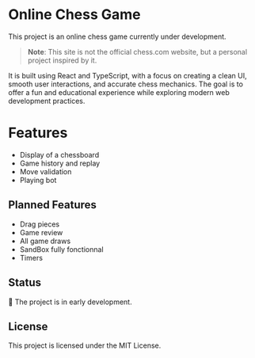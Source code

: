 # Online Chess Game

This project is an online chess game currently under development.

> **Note**: This site is not the official chess.com website, but a personal project inspired by it.

It is built using React and TypeScript, with a focus on creating a clean UI, smooth user interactions, and accurate chess mechanics. The goal is to offer a fun and educational experience while exploring modern web development practices.

# Features

-   Display of a chessboard
-   Game history and replay
-   Move validation
-   Playing bot

## Planned Features

-   Drag pieces
-   Game review
-   All game draws
-   SandBox fully fonctionnal
-   Timers

## Status

:construction: The project is in early development.

## License

This project is licensed under the MIT License.
